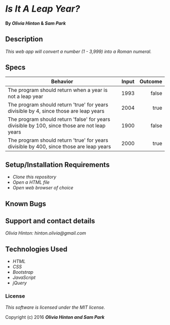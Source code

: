 # _Is It A Leap Year?_

#### By _**Olivia Hinton**_ & _**Sam Park**_

## Description

_This web app will convert a number (1 - 3,999) into a Roman numeral._

## Specs
| Behavior        | Input           | Outcome  |
| ------------- |:-------------:| -----:|
| The program should return when a year is not a leap year | 1993 | false |
| The program should return 'true' for years divisible by 4, since those are leap years| 2004 | true |
| The program should return 'false' for years divisible by 100, since those are not leap years | 1900 | false |
| The program should return 'true' for years divisible by 400, since those are leap years | 2000 | true |


## Setup/Installation Requirements

* _Clone this repository_
* _Open a HTML file_
* _Open web browser of choice_

## Known Bugs



## Support and contact details

_Olivia Hinton: hinton.olivia@gmail.com_

## Technologies Used

* _HTML_
* _CSS_
* _Bootstrap_
* _JavaScript_
* _jQuery_

### License

*This software is licensed under the MIT license.*

Copyright (c) 2016 **_Olivia Hinton and Sam Park_**
